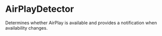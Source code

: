 AirPlayDetector
===============

Determines whether AirPlay is available and provides a notification when availability changes.